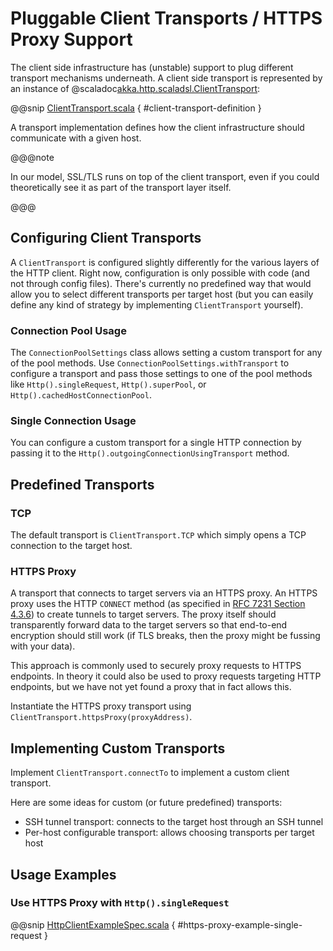 # Pluggable Client Transports / HTTPS Proxy Support

The client side infrastructure has (unstable) support to plug different transport mechanisms underneath. A client side
transport is represented by an instance of @scaladoc[akka.http.scaladsl.ClientTransport](akka.http.scaladsl.ClientTransport):

@@snip [ClientTransport.scala](../../../../../../../akka-http-core/src/main/scala/akka/http/scaladsl/ClientTransport.scala) { #client-transport-definition }

A transport implementation defines how the client infrastructure should communicate with a given host.

@@@note

In our model, SSL/TLS runs on top of the client transport, even if you could theoretically see it as part of the
transport layer itself.

@@@

## Configuring Client Transports

A `ClientTransport` is configured slightly differently for the various layers of the HTTP client.
Right now, configuration is only possible with code (and not through config files). There's currently no
predefined way that would allow you to select different transports per target host (but you can easily define any kind
of strategy by implementing `ClientTransport` yourself).

### Connection Pool Usage

The `ConnectionPoolSettings` class allows setting a custom transport for any of the pool methods. Use
`ConnectionPoolSettings.withTransport` to configure a transport and pass those settings to one of the
pool methods like `Http().singleRequest`, `Http().superPool`, or `Http().cachedHostConnectionPool`.

### Single Connection Usage

You can configure a custom transport for a single HTTP connection by passing it to the `Http().outgoingConnectionUsingTransport`
method.

## Predefined Transports

### TCP

The default transport is `ClientTransport.TCP` which simply opens a TCP connection to the target host.

### HTTPS Proxy

A transport that connects to target servers via an HTTPS proxy. An HTTPS proxy uses the HTTP `CONNECT` method (as
specified in [RFC 7231 Section 4.3.6](https://tools.ietf.org/html/rfc7231#section-4.3.6)) to create tunnels to target
servers. The proxy itself should transparently forward data to the target servers so that end-to-end encryption should
still work (if TLS breaks, then the proxy might be fussing with your data).

This approach is commonly used to securely proxy requests to HTTPS endpoints. In theory it could also be used to proxy
requests targeting HTTP endpoints, but we have not yet found a proxy that in fact allows this.

Instantiate the HTTPS proxy transport using `ClientTransport.httpsProxy(proxyAddress)`.

## Implementing Custom Transports

Implement `ClientTransport.connectTo` to implement a custom client transport.

Here are some ideas for custom (or future predefined) transports:

 * SSH tunnel transport: connects to the target host through an SSH tunnel
 * Per-host configurable transport: allows choosing transports per target host

## Usage Examples

### Use HTTPS Proxy with `Http().singleRequest`

@@snip [HttpClientExampleSpec.scala](../../../../../test/scala/docs/http/scaladsl/HttpClientExampleSpec.scala) { #https-proxy-example-single-request }

